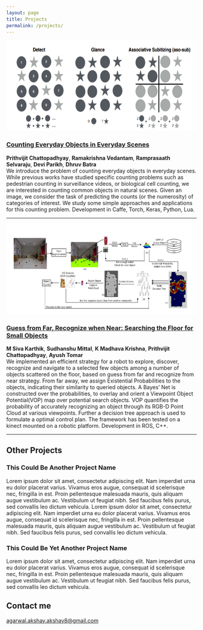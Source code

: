 ```yaml
---
layout: page
title: Projects
permalink: /projects/
---
```

<img src="/images/counting.png" style="width:624px;height:240px;">

### [Counting Everyday Objects in Everyday Scenes](https://arxiv.org/abs/1604.03505)
**Prithvijit Chattopadhyay**, **Ramakrishna Vedantam**, **Ramprasaath Selvaraju**, **Devi Parikh**, **Dhruv Batra** 
<br/>
We introduce the problem of counting everyday objects in everyday scenes. While previous works have studied specific counting problems such as pedestrian counting in surveillance videos, or biological cell counting, we are interested in counting common objects in natural scenes. Given an image, we consider the task of predicting the counts (or the numerosity) of categories of interest. We study some simple approaches and applications for this counting problem. Development in Caffe, Torch, Keras, Python, Lua.

***
<img src="/images/iiit_proj.png" style="width:624px;height:240px;">

### [Guess from Far, Recognize when Near: Searching the Floor for Small Objects](http://robotics.iiit.ac.in/uploads/Main/Publications/Siva_etal_ICVGIP_14.pdf)
**M Siva Karthik**, **Sudhanshu Mittal**, **K Madhava Krishna**, **Prithvijit Chattopadhyay**, **Ayush Tomar**
<br/>
We implemented an efficient strategy for a robot to explore, discover, recognize and navigate to a selected few objects among a number of objects scattered on the floor, based on guess from far and recognize from near strategy. From far away, we assign Existential Probabilities to the objects, indicating their similarity to queried objects. A Bayes’ Net is constructed over the probabilities, to overlay and orient a Viewpoint Object Potential(VOP) map over potential search objects. VOP quantifies the probability of accurately recognizing an object through its RGB-D Point Cloud at various viewpoints. Further a decision tree approach is used to formulate a optimal control plan. The framework has been tested on a kinect mounted on a robotic platform. Development in ROS, C++.

***

## Other Projects

### This Could Be Another Project Name

  Lorem ipsum dolor sit amet, consectetur adipiscing elit. Nam imperdiet urna eu dolor placerat varius. Vivamus eros augue, consequat id scelerisque nec, fringilla in est. Proin pellentesque malesuada mauris, quis aliquam augue vestibulum ac. Vestibulum ut feugiat nibh. Sed faucibus felis purus, sed convallis leo dictum vehicula. Lorem ipsum dolor sit amet, consectetur adipiscing elit. Nam imperdiet urna eu dolor placerat varius. Vivamus eros augue, consequat id scelerisque nec, fringilla in est. Proin pellentesque malesuada mauris, quis aliquam augue vestibulum ac. Vestibulum ut feugiat nibh. Sed faucibus felis purus, sed convallis leo dictum vehicula.
   
### This Could Be Yet Another Project Name

   Lorem ipsum dolor sit amet, consectetur adipiscing elit. Nam imperdiet urna eu dolor placerat varius. Vivamus eros augue, consequat id scelerisque nec, fringilla in est. Proin pellentesque malesuada mauris, quis aliquam augue vestibulum ac. Vestibulum ut feugiat nibh. Sed faucibus felis purus, sed convallis leo dictum vehicula.


## Contact me

[agarwal.akshay.akshay8@gmail.com](mailto:agarwal.akshay.akshay8@gmail.com)

